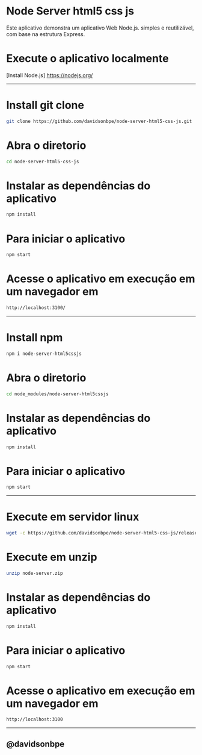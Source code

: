 # Node Server html5 css js

Este aplicativo demonstra um aplicativo Web Node.js. simples e reutilizável, com base na estrutura Express.

# Execute o aplicativo localmente

[Install Node.js] https://nodejs.org/

----------

# Install git clone

```bash
git clone https://github.com/davidsonbpe/node-server-html5-css-js.git

```
# Abra o diretorio

```bash
cd node-server-html5-css-js

```

# Instalar as dependências do aplicativo

```bash
npm install

```

# Para iniciar o aplicativo

```bash
npm start

```

# Acesse o aplicativo em execução em um navegador em

```bash
http://localhost:3100/

```

----------

# Install npm

```bash
npm i node-server-html5cssjs

```
# Abra o diretorio

```bash
cd node_modules/node-server-html5cssjs

```
# Instalar as dependências do aplicativo

```bash
npm install

```
# Para iniciar o aplicativo

```bash
npm start

```

----------

# Execute em servidor linux

```bash
wget -c https://github.com/davidsonbpe/node-server-html5-css-js/releases/download/1.1/node-server.zip

```
# Execute em unzip

```bash
unzip node-server.zip

```
# Instalar as dependências do aplicativo

```bash
npm install

```
# Para iniciar o aplicativo

```bash
npm start

```
# Acesse o aplicativo em execução em um navegador em

```bash
http://localhost:3100

```

----------

## @davidsonbpe

